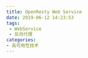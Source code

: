 ```yaml
---
title: OpenResty Web Service
date: 2019-06-12 14:23:53
tags: 
 - WebService
 - 反向代理
categories:
- 高可用性技术  
---
```

